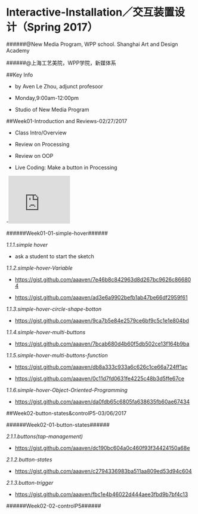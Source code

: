 # **Interactive-Installation／交互装置设计（Spring 2017**）
######@New Media Program, WPP school. Shanghai Art and Design Academy

######@上海工艺美院，WPP学院，新媒体系

##Key Info
- by Aven Le Zhou, adjunct profesoor

- Monday,9:00am-12:00pm

- Studio of New Media Program

##Week01-Introduction and Reviews-02/27/2017

- Class Intro/Overview

- Review on Processing

- Review on OOP

- Live Coding: Make a button in Processing

-<iframe src="https://onedrive.live.com/embed?cid=6D8AAEA59FAAA426&resid=6D8AAEA59FAAA426%217244&authkey=AI8a-LVC4WQHFtM" width="165" height="128" frameborder="0" scrolling="no"></iframe>


######Week01-01-simple-hover######

*1.1.1.simple hover*

- ask a student to start the sketch

*1.1.2.simple-hover-Variable*

- https://gist.github.com/aaaven/7e46b8c842963d8d267bc9626c866804

- https://gist.github.com/aaaven/ad3e6a9902befb1ab47be66df2959f61

*1.1.3.simple-hover-circle-shape-botton*

- https://gist.github.com/aaaven/9ca7b5e84e2579ce6bf9c5c1e1e804bd

*1.1.4.simple-hover-multi-buttons*

- https://gist.github.com/aaaven/7bcab680d4b60f5db502ce13f164b9ba

*1.1.5.simple-hover-multi-buttons-function*

- https://gist.github.com/aaaven/db8a333c933a6c626c1ce66a724ff1ac

- https://gist.github.com/aaaven/0c11d7fd0631fe4225c48b3d5ffe67ce

*1.1.6.simple-hover-Object-Oriented-Programming*

- https://gist.github.com/aaaven/da0fdb65c6805fa638635fb60ae67434

##Week02-button-states&controlP5-03/06/2017


######Week02-01-button-states######

*2.1.1.buttons(tap-management)*

- https://gist.github.com/aaaven/dc190bc604a0c460f93f34424150a68e

*2.1.2.button-states*

- https://gist.github.com/aaaven/c2794336983ba511aa809ed53d94c604

*2.1.3.button-trigger*

- https://gist.github.com/aaaven/fbc1e4b46022d444aee3fbd9b7bf4c13

######Week02-02-controlP5######


